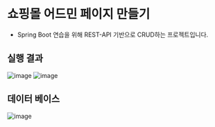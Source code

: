 # 쇼핑몰 어드민 페이지 만들기

- Spring Boot 연습을 위해 REST-API 기반으로 CRUD하는 프로젝트입니다. 

## 실행 결과


![image](https://user-images.githubusercontent.com/55589616/104842793-74429e00-590a-11eb-9326-222b8221fc4c.png)
![image](https://user-images.githubusercontent.com/55589616/104842814-9d632e80-590a-11eb-8f00-4dce9ea742ce.png)



## 데이터 베이스


![image](https://user-images.githubusercontent.com/55589616/104842971-a86a8e80-590b-11eb-95bc-27532611d6ef.png)
